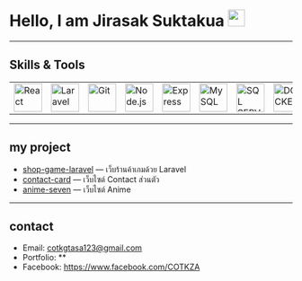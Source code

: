 # Hello, I am Jirasak Suktakua <img src="https://media.giphy.com/media/hvRJCLFzcasrR4ia7z/giphy.gif" width="30">

---

##  Skills & Tools
<table>
  <tr>
    <td>
      <a href="https://reactjs.org" target="_blank">
        <img src="https://img.icons8.com/?size=100&id=asWSSTBrDlTW&format=png&color=61DAFB" 
             alt="React" width="50" height="50"/>
      </a>
    </td>
    <td>
      <a href="https://laravel.com/" target="_blank">
        <img src="https://upload.wikimedia.org/wikipedia/commons/thumb/9/9a/Laravel.svg/640px-Laravel.svg.png" 
             alt="Laravel" width="50" height="50"/>
      </a>
    </td>
    <td>
      <a href="https://git-scm.com/" target="_blank">
        <img src="https://upload.wikimedia.org/wikipedia/commons/thumb/3/3f/Git_icon.svg/640px-Git_icon.svg.png" 
             alt="Git" width="50" height="50"/>
      </a>
    </td>
    <td>
      <a href="https://nodejs.org" target="_blank">
        <img src="https://upload.wikimedia.org/wikipedia/commons/thumb/d/d9/Node.js_logo.svg/640px-Node.js_logo.svg.png" 
             alt="Node.js" width="50" height="50" />
      </a>
    </td>
    <td>
      <a href="https://expressjs.com/" target="_blank">
        <img src="https://img.icons8.com/color/512/express-js.png" 
             alt="Express" width="50" height="50" />
      </a>
    </td>
    <td>
      <a href="https://www.mysql.com" target="_blank">
        <img src="https://cdn.freebiesupply.com/logos/large/2x/mysql-5-logo-png-transparent.png" 
             alt="MySQL" width="50" height="50" />
      </a>
    </td>
     <td>
      <a href="https://www.microsoft.com/en-us/sql-server/sql-server-downloads" target="_blank">
        <img src="https://img.icons8.com/?size=512&id=laYYF3dV0Iew&format=png" 
             alt="SQL SERVER" width="50" height="50" />
      </a>
    </td>
    <td>
      <a href="https://www.docker.com/" target="_blank">
        <img src="https://img.icons8.com/fluent/512/docker.png" 
             alt="DOCKER" width="50" height="50" />
      </a>
    </td>
    <td>
      <a href="https://tailwindcss.com/" target="_blank">
        <img src="https://upload.wikimedia.org/wikipedia/commons/thumb/d/d5/Tailwind_CSS_Logo.svg/2560px-Tailwind_CSS_Logo.svg.png" 
             alt="tawiland css" width="50" height="50" />
      </a>
    </td>
  </tr>
</table>


---

##  my project
- [shop-game-laravel](https://github.com/COTKZA/shop-game-laravel) — เว็บร้านค้าเกมด้วย Laravel
- [contact-card](https://github.com/COTKZA/anime-seven.git) — เว็บไซต์ Contact ส่วนตัว
- [anime-seven](https://github.com/COTKZA/web-portfolio) — เว็บไซต์ Anime 

---

## contact
- Email: cotkgtasa123@gmail.com
- Portfolio: **   
- Facebook: https://www.facebook.com/COTKZA
